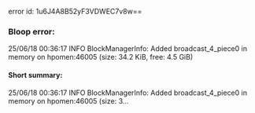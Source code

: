 error id: 1u6J4A8B52yF3VDWEC7v8w==
### Bloop error:

25/06/18 00:36:17 INFO BlockManagerInfo: Added broadcast_4_piece0 in memory on hpomen:46005 (size: 34.2 KiB, free: 4.5 GiB)
#### Short summary: 

25/06/18 00:36:17 INFO BlockManagerInfo: Added broadcast_4_piece0 in memory on hpomen:46005 (size: 3...